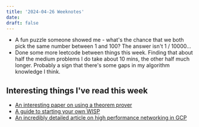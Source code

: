 ```yaml
---
title: '2024-04-26 Weeknotes'
date: 
draft: false
---
```

- A fun puzzle someone showed me - what's the chance that we both pick the same number between 1 and 100? The answer isn't 1 / 10000...
- Done some more leetcode between things this week. Finding that about half the medium problems I do take about 10 mins, the other half much longer. Probably a sign that there's some gaps in my algorithm knowledge I think.
  
## Interesting things I've read this week
- [An interesting paper on using a theorem prover](https://zeramorphic.github.io/con-nf-paper/main.l.pdf)
- [A guide to starting your own WISP](https://startyourownisp.com/)
- [An incredibly detailed article on high performance networking in GCP](https://medium.com/google-cloud/forwarding-over-100-mpps-with-fd-io-vpp-on-x86-62b9447da554)
